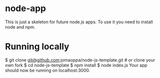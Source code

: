 # node-app

This is just a skeleton for future node.js apps. To use it you need to install node and npm.

# Running locally

$ git clone git@github.com:jomaoppa/node-js-template.git # or clone your own fork
$ cd node-js-template
$ npm install
$ node index.js
Your app should now be running on localhost:3000.
